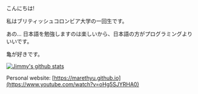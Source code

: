 こんにちは!

私はブリティッシュコロンビア大学の一回生です。

あの... 日本語を勉強しますのは楽しいから、日本語の方がプログラミングよりいいです。

亀が好きです。

[![Jimmy's github stats](https://github-readme-stats.vercel.app/api?username=marethyu)](https://github.com/anuraghazra/github-readme-stats)

Personal website: [https://marethyu.github.io](https://www.youtube.com/watch?v=oHg5SJYRHA0)
